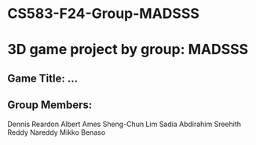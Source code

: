 # CS583-F24-Group-MADSSS
# 3D game project by group: MADSSS

## Game Title: ...

## Group Members:
Dennis Reardon
Albert Ames
Sheng-Chun Lim
Sadia Abdirahim
Sreehith Reddy Nareddy
Mikko Benaso


